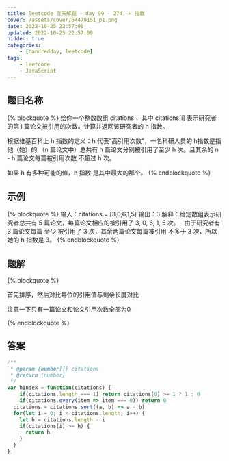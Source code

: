 ```yaml
---
title: leetcode 百天解题 - day 99 - 274. H 指数
cover: /assets/cover/64479151_p1.png
date: 2022-10-25 22:57:09
updated: 2022-10-25 22:57:09
hidden: true
categories:
    - [handredday, leetcode]
tags:
    - leetcode
    - JavaScript
---
```


## 题目名称

{% blockquote %}
给你一个整数数组 citations ，其中 citations[i] 表示研究者的第 i 篇论文被引用的次数。计算并返回该研究者的 h 指数。

根据维基百科上 h 指数的定义：h 代表“高引用次数”，一名科研人员的 h指数是指他（她）的 （n 篇论文中）总共有 h 篇论文分别被引用了至少 h 次。且其余的 n - h 篇论文每篇被引用次数 不超过 h 次。

如果 h 有多种可能的值，h 指数 是其中最大的那个。
{% endblockquote %}

## 示例

{% blockquote %}
输入：citations = [3,0,6,1,5]
输出：3 
解释：给定数组表示研究者总共有 5 篇论文，每篇论文相应的被引用了 3, 0, 6, 1, 5 次。
     由于研究者有 3 篇论文每篇 至少 被引用了 3 次，其余两篇论文每篇被引用 不多于 3 次，所以她的 h 指数是 3。
{% endblockquote %}


## 题解


{% blockquote %}

首先排序，然后对比每位的引用值与剩余长度对比

注意一下只有一篇论文和论文引用次数全部为0

{% endblockquote %}

## 答案

~~~js
/**
 * @param {number[]} citations
 * @return {number}
 */
var hIndex = function(citations) {
    if(citations.length === 1) return citations[0] >= 1 ? 1 : 0
    if(citations.every(item => item === 0)) return 0
  citations = citations.sort((a, b) => a - b)
  for(let i = 0; i < citations.length; i++) {
    let h = citations.length - i
    if(citations[i] >= h) {
      return h
    }
  }
};
~~~